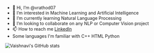 - 👋 Hi, I’m @vrathod07
- 👀 I’m interested in Machine Learning and Artificial Intelligence
- 🌱 I’m currently learning Natural Language Processing 
- 💞️ I’m looking to collaborate on any NLP or Computer Vision project 
- 📫 How to reach me [LinkedIn](https://www.linkedin.com/in/vaishnavi-rathod-827988192/)
- Some languages I'm familiar with
  C++ 
  HTML
  Python
  
  
![Vaishnavi's GitHub stats](https://github-readme-stats.vercel.app/api?username=vrathod07&show_icons=true&theme=radical)
<!---
vrathod07/vrathod07 is a ✨ special ✨ repository because its `README.md` (this file) appears on your GitHub profile.
You can click the Preview link to take a look at your changes.
--->
